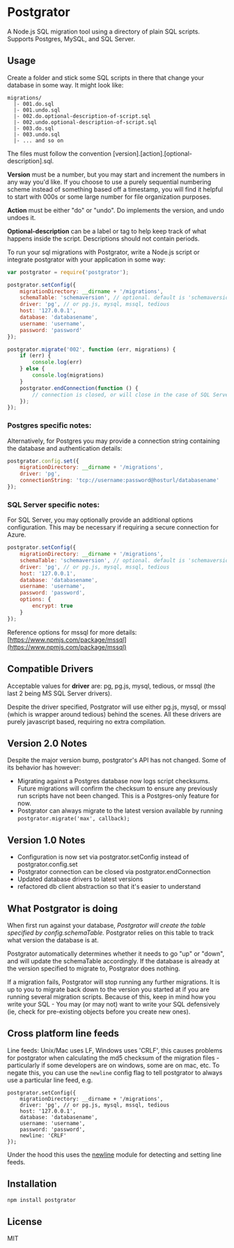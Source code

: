 # Postgrator

A Node.js SQL migration tool using a directory of plain SQL scripts. 
Supports Postgres, MySQL, and SQL Server.



## Usage

Create a folder and stick some SQL scripts in there that change your database in some way. It might look like:

```
migrations/
  |- 001.do.sql
  |- 001.undo.sql
  |- 002.do.optional-description-of-script.sql
  |- 002.undo.optional-description-of-script.sql
  |- 003.do.sql
  |- 003.undo.sql
  |- ... and so on
```

The files must follow the convention [version].[action].[optional-description].sql. 

**Version** must be a number, but you may start and increment the numbers in any way you'd like. 
If you choose to use a purely sequential numbering scheme instead of something based off a timestamp, 
you will find it helpful to start with 000s or some large number for file organization purposes. 

**Action** must be either "do" or "undo". Do implements the version, and undo undoes it. 

**Optional-description** can be a label or tag to help keep track of what happens inside the script. Descriptions should not contain periods.

To run your sql migrations with Postgrator, write a Node.js script or integrate postgrator with your application in some way:

```js  
var postgrator = require('postgrator');

postgrator.setConfig({
    migrationDirectory: __dirname + '/migrations', 
    schemaTable: 'schemaversion', // optional. default is 'schemaversion'
    driver: 'pg', // or pg.js, mysql, mssql, tedious
    host: '127.0.0.1',
    database: 'databasename',
    username: 'username',
    password: 'password'
}); 

postgrator.migrate('002', function (err, migrations) {
	if (err) {
        console.log(err)
    } else { 
        console.log(migrations)
    }
    postgrator.endConnection(function () {
        // connection is closed, or will close in the case of SQL Server
    });
});
```


### Postgres specific notes:

Alternatively, for Postgres you may provide a connection string containing the database and authentication details:

```js  
postgrator.config.set({
    migrationDirectory: __dirname + '/migrations',
    driver: 'pg',
    connectionString: 'tcp://username:password@hosturl/databasename'
}); 

```


### SQL Server specific notes:

For SQL Server, you may optionally provide an additional options configuration. This may be necessary if requiring a secure connection for Azure.

```js  
postgrator.setConfig({
    migrationDirectory: __dirname + '/migrations', 
    schemaTable: 'schemaversion', // optional. default is 'schemaversion'
    driver: 'pg', // or pg.js, mysql, mssql, tedious
    host: '127.0.0.1',
    database: 'databasename',
    username: 'username',
    password: 'password',
    options: {
        encrypt: true
    }
}); 

```

Reference options for mssql for more details: [https://www.npmjs.com/package/mssql](https://www.npmjs.com/package/mssql)


## Compatible Drivers

Acceptable values for **driver** are: pg, pg.js, mysql, tedious, or mssql (the last 2 being MS SQL Server drivers). 

Despite the driver specified, Postgrator will use either pg.js, mysql, or mssql (which is wrapper around tedious) behind the scenes. All these drivers are purely javascript based, requiring no extra compilation. 



## Version 2.0 Notes

Despite the major version bump, postgrator's API has not changed. Some of its behavior has however:

- Migrating against a Postgres database now logs script checksums. Future migrations will confirm the checksum to ensure any previously run scripts have not been changed. This is a Postgres-only feature for now.
- Postgrator can always migrate to the latest version available by running ```postgrator.migrate('max', callback);```



## Version 1.0 Notes

- Configuration is now set via postgrator.setConfig instead of postgrator.config.set
- Postgrator connection can be closed via postgrator.endConnection
- Updated database drivers to latest versions
- refactored db client abstraction so that it's easier to understand



## What Postgrator is doing

When first run against your database, *Postgrator will create the table specified by config.schemaTable.* Postgrator relies on this table to track what version the database is at. 

Postgrator automatically determines whether it needs to go "up" or "down", and will update the schemaTable accordingly. If the database is already at the version specified to migrate to, Postgrator does nothing.

If a migration fails, Postgrator will stop running any further migrations. It is up to you to migrate back down to the version you started at if you are running several migration scripts. Because of this, keep in mind how you write your SQL - You may (or may not) want to write your SQL defensively (ie, check for pre-existing objects before you create new ones).

## Cross platform line feeds

Line feeds: Unix/Mac uses LF, Windows uses 'CRLF', this causes problems for postgrator when calculating the md5 checksum of the migration files - particularly if some developers are on windows, some are on mac, etc. To negate this, you can use the `newline` config flag to tell postgrator to always use a particular line feed, e.g.

```
postgrator.setConfig({
    migrationDirectory: __dirname + '/migrations', 
    driver: 'pg', // or pg.js, mysql, mssql, tedious
    host: '127.0.0.1',
    database: 'databasename',
    username: 'username',
    password: 'password',
    newline: 'CRLF'
});
```

Under the hood this uses the [newline](www.npmjs.com/package/newline) module for detecting and setting line feeds.


## Installation

```js
npm install postgrator
```


## License 

MIT
